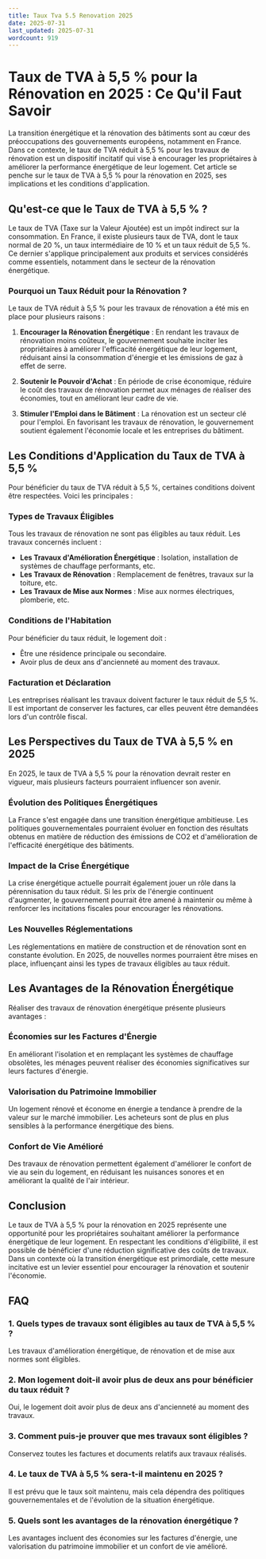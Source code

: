 ```yaml
---
title: Taux Tva 5.5 Renovation 2025
date: 2025-07-31
last_updated: 2025-07-31
wordcount: 919
---
```


# Taux de TVA à 5,5 % pour la Rénovation en 2025 : Ce Qu'il Faut Savoir

La transition énergétique et la rénovation des bâtiments sont au cœur des préoccupations des gouvernements européens, notamment en France. Dans ce contexte, le taux de TVA réduit à 5,5 % pour les travaux de rénovation est un dispositif incitatif qui vise à encourager les propriétaires à améliorer la performance énergétique de leur logement. Cet article se penche sur le taux de TVA à 5,5 % pour la rénovation en 2025, ses implications et les conditions d'application.

## Qu'est-ce que le Taux de TVA à 5,5 % ?

Le taux de TVA (Taxe sur la Valeur Ajoutée) est un impôt indirect sur la consommation. En France, il existe plusieurs taux de TVA, dont le taux normal de 20 %, un taux intermédiaire de 10 % et un taux réduit de 5,5 %. Ce dernier s'applique principalement aux produits et services considérés comme essentiels, notamment dans le secteur de la rénovation énergétique.

### Pourquoi un Taux Réduit pour la Rénovation ?

Le taux de TVA réduit à 5,5 % pour les travaux de rénovation a été mis en place pour plusieurs raisons :

1. **Encourager la Rénovation Énergétique** : En rendant les travaux de rénovation moins coûteux, le gouvernement souhaite inciter les propriétaires à améliorer l'efficacité énergétique de leur logement, réduisant ainsi la consommation d'énergie et les émissions de gaz à effet de serre.

2. **Soutenir le Pouvoir d'Achat** : En période de crise économique, réduire le coût des travaux de rénovation permet aux ménages de réaliser des économies, tout en améliorant leur cadre de vie.

3. **Stimuler l'Emploi dans le Bâtiment** : La rénovation est un secteur clé pour l'emploi. En favorisant les travaux de rénovation, le gouvernement soutient également l'économie locale et les entreprises du bâtiment.

## Les Conditions d'Application du Taux de TVA à 5,5 %

Pour bénéficier du taux de TVA réduit à 5,5 %, certaines conditions doivent être respectées. Voici les principales :

### Types de Travaux Éligibles

Tous les travaux de rénovation ne sont pas éligibles au taux réduit. Les travaux concernés incluent :

- **Les Travaux d'Amélioration Énergétique** : Isolation, installation de systèmes de chauffage performants, etc.
- **Les Travaux de Rénovation** : Remplacement de fenêtres, travaux sur la toiture, etc.
- **Les Travaux de Mise aux Normes** : Mise aux normes électriques, plomberie, etc.

### Conditions de l'Habitation

Pour bénéficier du taux réduit, le logement doit :

- Être une résidence principale ou secondaire.
- Avoir plus de deux ans d'ancienneté au moment des travaux.

### Facturation et Déclaration

Les entreprises réalisant les travaux doivent facturer le taux réduit de 5,5 %. Il est important de conserver les factures, car elles peuvent être demandées lors d'un contrôle fiscal.

## Les Perspectives du Taux de TVA à 5,5 % en 2025

En 2025, le taux de TVA à 5,5 % pour la rénovation devrait rester en vigueur, mais plusieurs facteurs pourraient influencer son avenir.

### Évolution des Politiques Énergétiques

La France s'est engagée dans une transition énergétique ambitieuse. Les politiques gouvernementales pourraient évoluer en fonction des résultats obtenus en matière de réduction des émissions de CO2 et d'amélioration de l'efficacité énergétique des bâtiments.

### Impact de la Crise Énergétique

La crise énergétique actuelle pourrait également jouer un rôle dans la pérennisation du taux réduit. Si les prix de l'énergie continuent d'augmenter, le gouvernement pourrait être amené à maintenir ou même à renforcer les incitations fiscales pour encourager les rénovations.

### Les Nouvelles Réglementations

Les réglementations en matière de construction et de rénovation sont en constante évolution. En 2025, de nouvelles normes pourraient être mises en place, influençant ainsi les types de travaux éligibles au taux réduit.

## Les Avantages de la Rénovation Énergétique

Réaliser des travaux de rénovation énergétique présente plusieurs avantages :

### Économies sur les Factures d'Énergie

En améliorant l'isolation et en remplaçant les systèmes de chauffage obsolètes, les ménages peuvent réaliser des économies significatives sur leurs factures d'énergie.

### Valorisation du Patrimoine Immobilier

Un logement rénové et économe en énergie a tendance à prendre de la valeur sur le marché immobilier. Les acheteurs sont de plus en plus sensibles à la performance énergétique des biens.

### Confort de Vie Amélioré

Des travaux de rénovation permettent également d'améliorer le confort de vie au sein du logement, en réduisant les nuisances sonores et en améliorant la qualité de l'air intérieur.

## Conclusion

Le taux de TVA à 5,5 % pour la rénovation en 2025 représente une opportunité pour les propriétaires souhaitant améliorer la performance énergétique de leur logement. En respectant les conditions d'éligibilité, il est possible de bénéficier d'une réduction significative des coûts de travaux. Dans un contexte où la transition énergétique est primordiale, cette mesure incitative est un levier essentiel pour encourager la rénovation et soutenir l'économie.

## FAQ

### 1. Quels types de travaux sont éligibles au taux de TVA à 5,5 % ?

Les travaux d'amélioration énergétique, de rénovation et de mise aux normes sont éligibles.

### 2. Mon logement doit-il avoir plus de deux ans pour bénéficier du taux réduit ?

Oui, le logement doit avoir plus de deux ans d'ancienneté au moment des travaux.

### 3. Comment puis-je prouver que mes travaux sont éligibles ?

Conservez toutes les factures et documents relatifs aux travaux réalisés.

### 4. Le taux de TVA à 5,5 % sera-t-il maintenu en 2025 ?

Il est prévu que le taux soit maintenu, mais cela dépendra des politiques gouvernementales et de l'évolution de la situation énergétique.

### 5. Quels sont les avantages de la rénovation énergétique ?

Les avantages incluent des économies sur les factures d'énergie, une valorisation du patrimoine immobilier et un confort de vie amélioré.